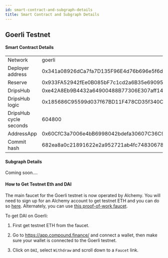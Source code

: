 ```yaml
---
id: smart-contract-and-subgraph-details
title: Smart Contract and Subgraph Details
---
```

  
## Goerli Testnet

#### Smart Contract Details

<table>
<tr><td>Network</td><td>goerli</td></tr>
<tr><td>Deployer address</td><td>0x341a08926dCa7fa7D135F96E4d76b696e5f6d38d</td></tr>
<tr><td>Reserve</td><td>0x933FA52942fEe0B085bF7c1cd2a6B35e69095CFD</td></tr>
<tr><td>DripsHub</td><td>0xe42A8Eb9B4432a64900488B77306E307aff144Bb</td></tr>
<tr><td>DripsHub logic</td><td>0x185686C95599d037f67BD11F478CD35f340CB99F</td></tr>
<tr><td>DripsHub cycle seconds</td><td>604800</td></tr>
<tr><td>AddressApp</td><td>0x60CfC3a7006e4bB6998042bdefa30607C36C9Ac1</td></tr>
<tr><td>Commit hash</td><td>682ea8a0c21891622e2a952721ab4fc748306788</td></tr>
</table>

#### Subgraph Details

Coming soon....

#### How to Get Testnet Eth and DAI

The main faucet for the Goerli testnet is now operated by Alchemy. You will need to sign up for an Alchemy account to get testnet
ETH and you can do so [here][gf]. Alternately, you can use [this proof-of-work faucet][gp].

To get DAI on Goerli:

1. First get testnet ETH from the faucet.

2. Go to https://app.compound.finance/ and connect a wallet, then make sure your wallet is connected to the Goerli testnet.

3. Click on `DAI`, select `Withdraw` and scroll down to a `Faucet` link.




[gf]: https://goerlifaucet.com/
[gp]: https://goerli-faucet.pk910.de/